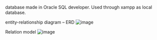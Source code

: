 database made in Oracle SQL developer. Used through xampp as local database.

entity-relationship diagram – ERD
![image](https://user-images.githubusercontent.com/84875747/151393253-e598f1af-aee2-455a-aa08-d5aa209d2e83.png)

Relation model
![image](https://user-images.githubusercontent.com/84875747/151393792-b8cb83d1-8c12-4bf4-b9fe-53e090e9cffe.png)
